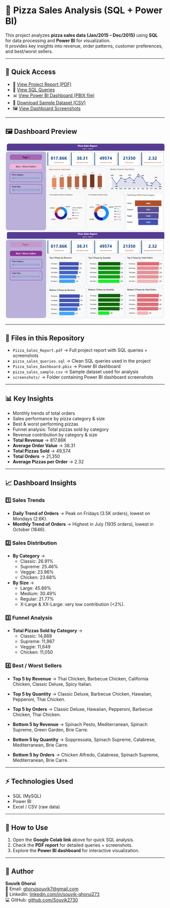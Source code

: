 # 🍕 Pizza Sales Analysis (SQL + Power BI)
This project analyzes **pizza sales data (Jan/2015 – Dec/2015)** using **SQL** for data processing and **Power BI** for visualization.  
It provides key insights into revenue, order patterns, customer preferences, and best/worst sellers.

---

## 🚀 Quick Access  
- 📄 [View Project Report (PDF)](Pizza_Sales_Report.pdf)  
- 📜 [View SQL Queries](./pizza_sales_queries.sql)  
- 📊 [View Power BI Dashboard (PBIX file)](./Pizza_Sales_Dashboard.pbix)  
- 📂 [Download Sample Dataset (CSV)](pizza_sales_excel_file.csv)  
- 🖼️ [View Dashboard Screenshots](./screenshots/)  

---

## 🖼️ Dashboard Preview

![Pizza Sales Dashboard](https://github.com/Souvik2730/pizza-sales-analysis/blob/main/screenshots/Screenshot%202025-08-17%20221308.png)
![Pizza Sales Dashboard](https://github.com/Souvik2730/pizza-sales-analysis/blob/main/screenshots/Screenshot%202025-08-17%20221340.png)

---

## 📂 Files in this Repository
- `Pizza_Sales_Report.pdf` → Full project report with SQL queries + screenshots  
- `pizza_sales_queries.sql` → Clean SQL queries used in the project  
- `Pizza_Sales_Dashboard.pbix` → Power BI dashboard 
- `pizza_sales_sample.csv` → Sample dataset used for analysis  
- `screenshots/` → Folder containing Power BI dashboard screenshots  

---

## 📊 Key Insights
- Monthly trends of total orders  
- Sales performance by pizza category & size  
- Best & worst performing pizzas  
- Funnel analysis: Total pizzas sold by category  
- Revenue contribution by category & size  
- **Total Revenue** → 817.86K  
- **Average Order Value** → 38.31  
- **Total Pizzas Sold** → 49,574  
- **Total Orders** → 21,350  
- **Average Pizzas per Order** → 2.32  

---

## 📈 Dashboard Insights

### 1️⃣ Sales Trends
- **Daily Trend of Orders** → Peak on Fridays (3.5K orders), lowest on Mondays (2.6K).  
- **Monthly Trend of Orders** → Highest in July (1935 orders), lowest in October (1646).  

### 2️⃣ Sales Distribution
- **By Category** →  
  - Classic: 26.91%  
  - Supreme: 25.46%  
  - Veggie: 23.96%  
  - Chicken: 23.68%  
- **By Size** →  
  - Large: 45.89%  
  - Medium: 30.49%  
  - Regular: 21.77%  
  - X-Large & XX-Large: very low contribution (<2%).  

### 3️⃣ Funnel Analysis
- **Total Pizzas Sold by Category** →  
  - Classic: 14,888  
  - Supreme: 11,987  
  - Veggie: 11,649  
  - Chicken: 11,050  

### 4️⃣ Best / Worst Sellers
- **Top 5 by Revenue** → Thai Chicken, Barbecue Chicken, California Chicken, Classic Deluxe, Spicy Italian.  
- **Top 5 by Quantity** → Classic Deluxe, Barbecue Chicken, Hawaiian, Pepperoni, Thai Chicken.  
- **Top 5 by Orders** → Classic Deluxe, Hawaiian, Pepperoni, Barbecue Chicken, Thai Chicken.  

- **Bottom 5 by Revenue** → Spinach Pesto, Mediterranean, Spinach Supreme, Green Garden, Brie Carre.  
- **Bottom 5 by Quantity** → Soppressata, Spinach Supreme, Calabrese, Mediterranean, Brie Carre.  
- **Bottom 5 by Orders** → Chicken Alfredo, Calabrese, Spinach Supreme, Mediterranean, Brie Carre.  

---

## ⚡ Technologies Used
- SQL (MySQL)
- Power BI
- Excel / CSV (raw data)

---

## 🚀 How to Use
1. Open the **Google Colab link** above for quick SQL analysis.  
2. Check the **PDF report** for detailed queries + screenshots.  
3. Explore the **Power BI dashboard** for interactive visualization.  

---

## 🙋 Author
**Souvik Ghorui**  
📧 Email: ghoruisouvik7@gmail.com  
🔗 LinkedIn: [linkedin.com/in/souvik-ghorui273](https://linkedin.com/in/souvik-ghorui273)  
💻 GitHub: [github.com/Souvik2730](https://github.com/Souvik2730) 












